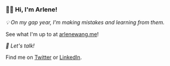 ### :woman_technologist: Hi, I'm Arlene!

*:bulb: On my gap year, I'm making mistakes and learning from them.*

See what I'm up to at [arlenewang.me](https://arlenewang.me)!



*:incoming_envelope: Let's talk!*

Find me on [Twitter](https://www.twitter.com/arlenewangg) or [LinkedIn](https://www.linkedin.com/arlene-wang).

